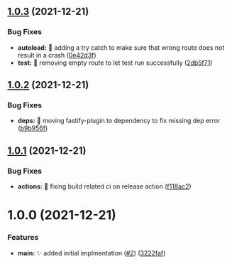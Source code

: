 ## [1.0.3](https://github.com/spa5k/fastify-file-routes/compare/v1.0.2...v1.0.3) (2021-12-21)


### Bug Fixes

* **autoload:** 🐛 adding a try catch to make sure that wrong route does not result in a crash ([0e42d3f](https://github.com/spa5k/fastify-file-routes/commit/0e42d3f3f61a5d9d5e44be2a7b1a88a578ee1973))
* **test:** 🐛 removing empty route to let test run successfully ([2db5f71](https://github.com/spa5k/fastify-file-routes/commit/2db5f71a420f77fa405cfd6f5540357b92c68a4b))

## [1.0.2](https://github.com/spa5k/fastify-file-routes/compare/v1.0.1...v1.0.2) (2021-12-21)

### Bug Fixes

- **deps:** 🐛 moving fastify-plugin to dependency to fix missing dep error ([b9b956f](https://github.com/spa5k/fastify-file-routes/commit/b9b956f2476b9132fc8f2678ea01f74279a74a4b))

## [1.0.1](https://github.com/spa5k/fastify-file-routes/compare/v1.0.0...v1.0.1) (2021-12-21)

### Bug Fixes

- **actions:** 💚 fixing build related ci on release action ([f118ac2](https://github.com/spa5k/fastify-file-routes/commit/f118ac26170a534f7ff099dac89572fab48c70ec))

# 1.0.0 (2021-12-21)

### Features

- **main:** ✨ added initial implmentation ([#2](https://github.com/spa5k/fastify-file-routes/issues/2)) ([3222faf](https://github.com/spa5k/fastify-file-routes/commit/3222fafce2dd5217bfc67b90e60f0a80ce729780))
